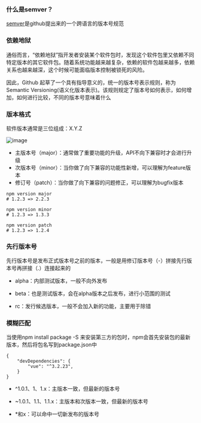 ### 什么是semver？

[semver](https://semver.org/lang/zh-CN/)是github提出来的一个跨语言的版本号规范


### 依赖地狱

通俗而言，“依赖地狱”指开发者安装某个软件包时，发现这个软件包里又依赖不同特定版本的其它软件包。随着系统功能越来越复杂，依赖的软件包越来越多，依赖关系也越来越深，这个时候可能面临版本控制被锁死的风险。


因此，Github 起草了一个具有指导意义的，统一的版本号表示规则，称为 Semantic Versioning(语义化版本表示)。该规则规定了版本号如何表示，如何增加，如何进行比较，不同的版本号意味着什么


### 版本格式

软件版本通常是三位组成：X.Y.Z

  ![image](https://p1-jj.byteimg.com/tos-cn-i-t2oaga2asx/gold-user-assets/2018/4/16/162cc6d0b4c8e782~tplv-t2oaga2asx-zoom-in-crop-mark:3024:0:0:0.awebp)

* 主版本号（major）：通常做了重要功能的升级，API不向下兼容时才会进行升级
* 次版本号（minor）：当你做了向下兼容的功能性新增，可以理解为feature版本
* 修订号（patch）：当你做了向下兼容的问题修正，可以理解为bugfix版本

```
npm version major
# 1.2.3 => 2.2.3

npm version minor
# 1.2.3 => 1.3.3

npm version patch
# 1.2.3 => 1.2.4
```

### 先行版本号

先行版本号是发布正式版本号之前的版本，一般是用修订版本号（-）拼接先行版本号再拼接（.）连接起来的

* alpha：内部测试版本，一般不向外发布

* beta：也是测试版本，会在alpha版本之后发布，进行小范围的测试

* rc：发行候选版本，一般不会加入新的功能，主要用于除错


### 模糊匹配

当使用npm install package -S 来安装第三方的包时，npm会首先安装包的最新版本，然后将包名写到package.json中

```
{
    "devDependencies": {
        "vue": "^3.2.23",
    }
}
```


* ^1.0.1、1、1.x：主版本一致，但最新的版本号

* ~1.0.1、1.1、1.1.x：主版本和次版本一致，但最新的版本号

* *和x：可以命中一切新发布的版本号


